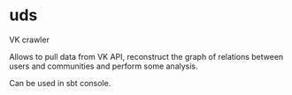 # uds
VK crawler

Allows to pull data from VK API, reconstruct the graph of relations between users and communities and perform some analysis.

Can be used in sbt console.
